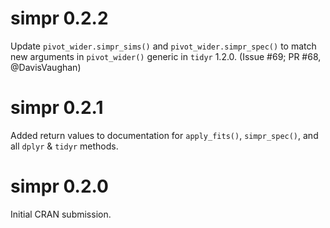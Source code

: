 # simpr 0.2.2
Update `pivot_wider.simpr_sims()` and `pivot_wider.simpr_spec()` to match new arguments in `pivot_wider()` generic in `tidyr` 1.2.0. (Issue #69; PR #68, @DavisVaughan)

# simpr 0.2.1
Added return values to documentation for `apply_fits()`, `simpr_spec()`, and all `dplyr` & `tidyr` methods.

# simpr 0.2.0
Initial CRAN submission.
